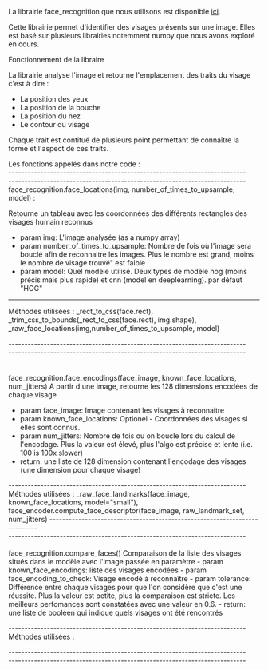 La librairie face_recognition que nous utilisons est disponible [ici](https://github.com/ageitgey/face_recognition).

Cette librairie permet d'identifier des visages présents sur une image. Elles est basé sur plusieurs librairies notemment numpy que nous avons exploré en cours.

Fonctionnement de la libraire

La librairie analyse l'image et retourne l'emplacement des traits du visage c'est à dire :
- La position des yeux
- La position de la bouche
- La position du nez
- Le contour du visage

Chaque trait est contitué de plusieurs point permettant de connaître la forme et l'aspect de ces traits.

Les fonctions appelés dans notre code : </br>
   -------------------------------------------------------------------------- </br>
   -------------------------------------------------------------------------- </br>
  face_recognition.face_locations(img, number_of_times_to_upsample, model) : </br>
 
   Retourne un tableau avec les coordonnées des différents rectangles des visages humain reconnus
   - param img: L'image analysée (as a numpy array)
   - param number_of_times_to_upsample: Nombre de fois où l'image sera bouclé afin de reconnaitre les images. Plus le nombre est grand, moins le nombre de visage trouvé" est faible
   - param model: Quel modèle utilisé. Deux types de modèle hog (moins précis mais plus rapide) et cnn (model en deeplearning). par défaut "HOG"
  -------------------------------------------------------------------------- 
  Méthodes utilisées : _rect_to_css(face.rect), _trim_css_to_bounds(_rect_to_css(face.rect), img.shape), _raw_face_locations(img,number_of_times_to_upsample, model)
    
  -------------------------------------------------------------------------- </br>
  -------------------------------------------------------------------------- </br>    
   </br>
  face_recognition.face_encodings(face_image, known_face_locations, num_jitters)
  A partir d'une image, retourne les 128 dimensions encodées de chaque visage 
  - param face_image: Image contenant les visages à reconnaitre
  - param known_face_locations: Optionel - Coordonnées des visages si elles sont connus.
  - param num_jitters: Nombre de fois ou on boucle lors du calcul de l'encodage. Plus la valeur est élevé, plus l'algo est précise et lente (i.e. 100 is 100x slower)
  - return: une liste de 128 dimension contenant l'encodage des visages (une dimension pour chaque visage)
    
  -------------------------------------------------------------------------- </br>
  Méthodes utilisées : _raw_face_landmarks(face_image, known_face_locations, model="small"), face_encoder.compute_face_descriptor(face_image, raw_landmark_set, num_jitters)
  -------------------------------------------------------------------------- </br>
  -------------------------------------------------------------------------- </br>
   </br>
  face_recognition.compare_faces()
  Comparaison de la liste des visages situés dans le modèle avec l'image passée en paramètre
    - param known_face_encodings: liste des visages encodées
    - param face_encoding_to_check: Visage encodé à reconnaître
    - param tolerance: Différence entre chaque visages pour que l'on considère que c'est une réussite. Plus la valeur est petite, plus la comparaison est stricte. Les meilleurs perfomances sont constatées avec une valeur en 0.6.
    - return: une liste de booléen qui indique quels visages ont été rencontrés

  -------------------------------------------------------------------------- </br>
  Méthodes utilisées :

  -------------------------------------------------------------------------- </br>
  -------------------------------------------------------------------------- </br>
